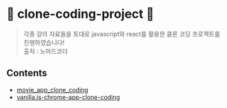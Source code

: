 # 👥 clone-coding-project 👥
> 각종 강의 자료들을 토대로 javascript와 react를 활용한 클론 코딩 프로젝트를 진행하였습니다!<br/>
출처 : 노마드코더

## Contents
+ [movie_app_clone_coding](https://github.com/leejiwon6315/clone-coding/tree/master/movie_app_clone_coding)
+ [vanilla.js-chrome-app-clone-coding]()
